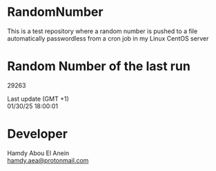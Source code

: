 # RandomNumber    
This is a test repository where a random number is pushed to a file automatically passwordless from a cron job in my Linux CentOS server    
# Random Number of the last run   
29263
      
Last update (GMT +1)    
01/30/25 18:00:01
# Developer    
Hamdy Abou El Anein   
hamdy.aea@protonmail.com

